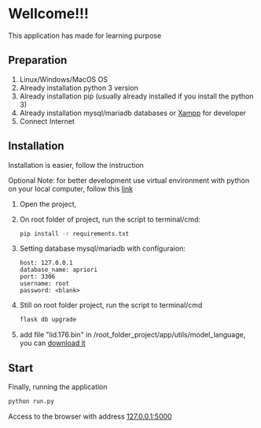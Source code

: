 # Wellcome!!!

This application has made for learning purpose

## Preparation

1. Linux/Windows/MacOS OS
2. Already installation python 3 version
3. Already installation pip (usually already installed if you install the python 3)
4. Already installation mysql/mariadb databases or [Xampp](https://www.apachefriends.org/download.html) for developer
5. Connect Internet

## Installation

Installation is easier, follow the instruction

Optional Note: for better development use virtual environment with python on your local computer, follow this [link](https://docs.python.org/3/tutorial/venv.html)

1. Open the project,

2. On root folder of project, run the script to terminal/cmd:

   ```bash
   pip install -r requirements.txt
   ```

3. Setting database mysql/mariadb with configuraion:

   ```
   host: 127.0.0.1
   database_name: apriori
   port: 3306
   username: root
   password: <blank>
   ```

4. Still on root folder project, run the script to terminal/cmd

   ```bash
   flask db upgrade
   ```

5. add file "lid.176.bin" in /root_folder_project/app/utils/model_language, you can [download it](https://drive.google.com/file/d/1SefhKloU4GnQV2EEp7L96Fg70pPsJJHN/view?usp=sharing)

   

## Start

Finally, running the application

```bash
python run.py
```

Access to the browser with address [127.0.0.1:5000](127.0.0.1:5000)

